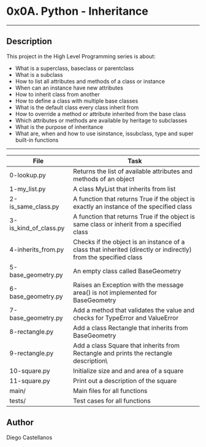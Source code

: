 # 0x0A. Python - Inheritance
---
## Description

This project in the High Level Programming series is about:
* What is a superclass, baseclass or parentclass
* What is a subclass
* How to list all attributes and methods of a class or instance
* When can an instance have new attributes
* How to inherit class from another
* How to define a class with multiple base classes
* What is the default class every class inherit from
* How to override a method or attribute inherited from the base class
* Which attributes or methods are available by heritage to subclasses
* What is the purpose of inheritance
* What are, when and how to use isinstance, issubclass, type and super built-in functions

---
File|Task
---|---
0-lookup.py | Returns the list of available attributes and methods of an object
1-my_list.py | A class MyList that inherits from list
2-is_same_class.py | A function that returns True if the object is exactly an instance of the specified class
3-is_kind_of_class.py | A function that returns True if the object is same class or inherit from a specified class
4-inherits_from.py | Checks if the object is an instance of a class that inherited (directly or indirectly) from the specified class
5-base_geometry.py | An empty class called BaseGeometry
6-base_geometry.py | Raises an Exception with the message area() is not implemented for BaseGeometry
7-base_geometry.py | Add a method that validates the value and checks for TypeError and ValueError
8-rectangle.py | Add a class Rectangle that inherits from BaseGeometry
9-rectangle.py | Add a class Square that inherits from Rectangle and prints the rectangle description\
10-square.py | Initialize size and and area of a square
11-square.py | Print out a description of the square
main/ | Main files for all functions
tests/ | Test cases for all functions


## Author
Diego Castellanos
